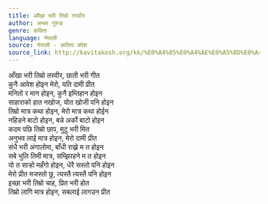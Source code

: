 ```yaml
---
title: आँखा भरी तिम्रो तस्वीर
author: अम्बर गुरुङ
genre: कविता
language: नेपाली
source: नेपाली - कविता कोश
source_link: http://kavitakosh.org/kk/%E0%A4%85%E0%A4%AE%E0%A5%8D%E0%A4%AC%E0%A4%B0_%E0%A4%97%E0%A5%81%E0%A4%B0%E0%A5%81%E0%A4%99
---
```


आँखा भरी तिम्रो तस्वीर, छाती भरी गीत  
कुनै आवेश होइन मेरो, यति दामी प्रीत  
मनितो र मान होइन, कुनै इम्तिहान होइन  
साहाराको हात नखोज, योत खोजी पनि होइन  
तिम्रो मात्र कथा होइन, मेरो मात्र कथा होईन  
नहिडने बाटो होइन, बन्ने अर्को बाटो होइन  
कदम पछि तिम्रो छाप, मुटु भरी मित  
अनुभव लाई मात्र होइन, मेरो दामी प्रीत  
संधै भरी अंगालोमा, बाँधी राख्ने म त होइन  
सबे भुलि तिमी मात्र, सम्झिरहने म त होइन  
यो त सार्‍हो महँगो होइन, धेरै सस्तो पनि होइन  
मेरो प्रीत मजस्तो छु, त्यस्तै त्यस्तै पनि होइन  
इच्छा भरी तिम्रो चाह, प्रित भरी होत  
तिम्रो लागि मात्र होइन, सबलाई लागउन प्रीत
